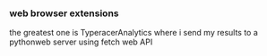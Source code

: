 
### web browser extensions

the greatest one is TyperacerAnalytics where i send my results to a pythonweb server using fetch web API
